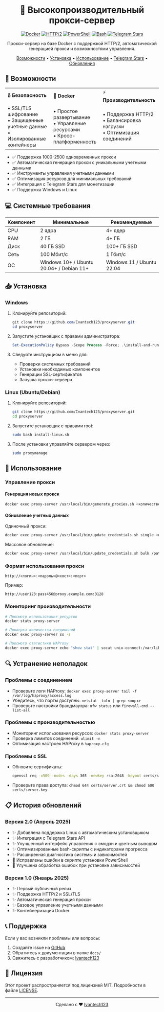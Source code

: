 <div align="center">

# 🚀 Высокопроизводительный прокси-сервер

[![Docker](https://img.shields.io/badge/Docker-Enabled-blue.svg)](https://www.docker.com/)
[![HTTP/2](https://img.shields.io/badge/HTTP%2F2-Supported-green.svg)]()
[![PowerShell](https://img.shields.io/badge/PowerShell-Windows-blue.svg)]()
[![Bash](https://img.shields.io/badge/Bash-Linux-orange.svg)]()
[![Telegram Stars](https://img.shields.io/badge/Telegram%20Stars-Integrated-5682a3.svg)](https://core.telegram.org/api/stars)

Прокси-сервер на базе Docker с поддержкой HTTP/2, автоматической генерацией прокси и возможностями управления.

[Возможности](#-возможности) • [Установка](#-установка) • [Использование](#-использование) • [Telegram Stars](#-интеграция-с-telegram-stars) • [Обновления](#-история-обновлений)

</div>

## 🌟 Возможности

<table>
  <tr>
    <td>🔒 <b>Безопасность</b></td>
    <td>🐳 <b>Docker</b></td>
    <td>⚡ <b>Производительность</b></td>
  </tr>
  <tr>
    <td>
      • SSL/TLS шифрование<br/>
      • Защищенные учетные данные<br/>
      • Изолированные контейнеры
    </td>
    <td>
      • Простое развертывание<br/>
      • Управление ресурсами<br/>
      • Кросс-платформенность
    </td>
    <td>
      • Поддержка HTTP/2<br/>
      • Балансировка нагрузки<br/>
      • Оптимизация соединений
    </td>
  </tr>
</table>

- ✅ Поддержка 1000-2500 одновременных прокси
- ✅ Автоматическая генерация прокси с уникальными учетными данными
- ✅ Инструменты управления учетными данными
- ✅ Оптимизация ресурсов для минимальных требований
- ✅ Интеграция с Telegram Stars для монетизации
- ✅ Поддержка Windows и Linux

## 💻 Системные требования

| Компонент | Минимальные | Рекомендуемые |
|-----------|-------------|---------------|
| CPU       | 2 ядра      | 4+ ядер       |
| RAM       | 2 ГБ        | 4+ ГБ         |
| Диск      | 40 ГБ SSD   | 100+ ГБ SSD   |
| Сеть      | 100 Мбит/с  | 1 Гбит/с      |
| ОС        | Windows 10+ / Ubuntu 20.04+ / Debian 11+ | Windows 11 / Ubuntu 22.04 |

## 📥 Установка

### Windows

1. Клонируйте репозиторий:
   ```powershell
   git clone https://github.com/Ivantech123/proxyserver.git
   cd proxyserver
   ```

2. Запустите установщик с правами администратора:
   ```powershell
   Set-ExecutionPolicy Bypass -Scope Process -Force; .\install-and-run.ps1
   ```

3. Следуйте инструкциям в меню для:
   - Проверки системных требований
   - Установки необходимых компонентов
   - Генерации SSL-сертификатов
   - Запуска прокси-сервера

### Linux (Ubuntu/Debian)

1. Клонируйте репозиторий:
   ```bash
   git clone https://github.com/Ivantech123/proxyserver.git
   cd proxyserver
   ```

2. Запустите установщик с правами root:
   ```bash
   sudo bash install-linux.sh
   ```

3. После установки управляйте сервером через:
   ```bash
   sudo proxymanage
   ```

## 🔧 Использование

### Управление прокси

#### Генерация новых прокси
```bash
docker exec proxy-server /usr/local/bin/generate_proxies.sh <количество> <базовый_порт>
```

#### Обновление учетных данных

Одиночный прокси:
```bash
docker exec proxy-server /usr/local/bin/update_credentials.sh single <порт> <новый_логин> <новый_пароль>
```

Массовое обновление:
```bash
docker exec proxy-server /usr/local/bin/update_credentials.sh bulk /path/to/credentials.csv
```

### Формат использования прокси

```
http://<логин>:<пароль>@<хост>:<порт>
```

Пример:
```
http://user123:pass456@proxy.example.com:3128
```

### Мониторинг производительности

```bash
# Просмотр использования ресурсов
docker stats proxy-server

# Проверка количества соединений
docker exec proxy-server ss -s

# Просмотр статистики HAProxy
docker exec proxy-server echo "show stat" | socat unix-connect:/var/lib/haproxy/stats stdio
```


## 🔍 Устранение неполадок

### Проблемы с соединением
- Проверьте логи HAProxy: `docker exec proxy-server tail -f /var/log/haproxy/access.log`
- Убедитесь, что порты доступны: `netstat -tuln | grep <порт>`
- Проверьте настройки брандмауэра: `ufw status` или `firewall-cmd --list-all`

### Проблемы с производительностью
- Мониторинг использования ресурсов: `docker stats proxy-server`
- Проверка лимитов соединений: `ulimit -n`
- Оптимизация настроек HAProxy в `haproxy.cfg`

### Проблемы с SSL
- Обновите сертификаты: 
  ```bash
  openssl req -x509 -nodes -days 365 -newkey rsa:2048 -keyout certs/server.key -out certs/server.crt
  ```
- Проверьте права доступа: `chmod 644 certs/server.crt && chmod 600 certs/server.key`

## 📋 История обновлений

### Версия 2.0 (Апрель 2025)
- ✨ Добавлена поддержка Linux с автоматическим установщиком
- ✨ Интеграция с Telegram Stars API
- ✨ Улучшенный интерфейс управления с эмодзи и цветным выводом
- ✨ Оптимизированные bash-скрипты с индикаторами прогресса
- ✨ Расширенная диагностика системы и зависимостей
- 🐛 Исправлены ошибки в скрипте установки PowerShell
- 🐛 Улучшена обработка ошибок при установке зависимостей

### Версия 1.0 (Январь 2025)
- ✨ Первый публичный релиз
- ✨ Поддержка HTTP/2 и SSL/TLS
- ✨ Автоматическая генерация прокси
- ✨ Базовое управление учетными данными
- ✨ Контейнеризация Docker

## 📞 Поддержка

Если у вас возникли проблемы или вопросы:
1. Создайте issue на [GitHub](https://github.com/Ivantech123/proxyserver/issues)
2. Обратитесь к документации в папке `docs/`
3. Свяжитесь с разработчиком: [Ivantech123](https://github.com/Ivantech123)

## 📄 Лицензия

Этот проект распространяется под лицензией MIT. Подробности в файле [LICENSE](LICENSE).

---

<div align="center">

Сделано с ❤️ [Ivantech123](https://github.com/Ivantech123)

</div>
